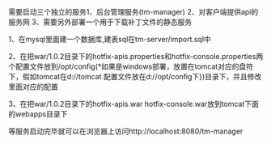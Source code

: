 需要启动三个独立的服务1、后台管理服务(tm-manager) 2、对客户端提供api的服务网 3、需要另外部署一个用于下载补丁文件的静态服务

1、在mysql里面建一个数据库,建表sql在tm-server/import.sql中

2、在把war/1.0.2目录下的hotfix-apis.properties和hotfix-console.properties两个配置文件放到/opt/config(*如果是windows部署，放置在tomcat对应的盘符下，假如tomcat在d://tomcat  配置文件放在d://opt/config下})目录下，并且修改里面对应的配置

3、在把war/1.0.2目录下的hotfix-apis.war hotfix-console.war放到tomcat下面的webapps目录下

等服务启动完毕就可以在浏览器上访问http://localhost:8080/tm-manager

